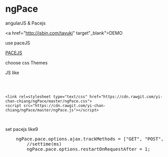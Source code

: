 # ngPace
angularJS &amp; Pacejs

<a href="http://jsbin.com/tayuki" target"_blank">DEMO</a>

use paceJS

<a href="http://github.hubspot.com/pace/docs/welcome/" target="_blank">PACEJS</a>

choose css Themes

JS like

<pre>
	<script src="https://cdnjs.cloudflare.com/ajax/libs/pace/1.0.2/pace.js"></script>
	<link rel=stylesheet type="text/css" href="https://cdn.rawgit.com/yi-chan-chiang/ngPace/master/ngPace.css">    
	<script src="https://cdn.rawgit.com/yi-chan-chiang/ngPace/master/ngPace.js"></script>
</pre>

set pacejs like9

<pre>
	ngPace.pace.options.ajax.trackMethods = ["GET", "POST", "PUT", "DELETE"];
        //settime(ms)
        ngPace.pace.options.restartOnRequestAfter = 1;
</pre>
